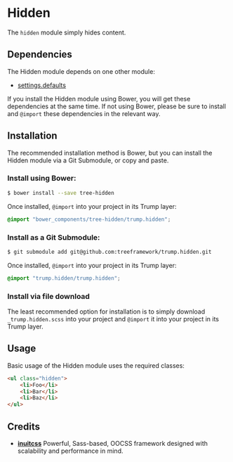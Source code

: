 # Hidden

The `hidden` module simply hides content.

## Dependencies

The Hidden module depends on one other module:

* [settings.defaults](https://github.com/treeframework/settings.defaults)

If you install the Hidden module using Bower, you will get these dependencies at
the same time. If not using Bower, please be sure to install and `@import` these
dependencies in the relevant way.

## Installation

The recommended installation method is Bower, but you can install the Hidden
module via a Git Submodule, or copy and paste.

### Install using Bower:

```sh
$ bower install --save tree-hidden
```

Once installed, `@import` into your project in its Trump layer:

```scss
@import "bower_components/tree-hidden/trump.hidden";
```

### Install as a Git Submodule:

```sh
$ git submodule add git@github.com:treeframework/trump.hidden.git
```

Once installed, `@import` into your project in its Trump layer:

```scss
@import "trump.hidden/trump.hidden";
```

### Install via file download

The least recommended option for installation is to simply download
`_trump.hidden.scss` into your project and `@import` it into your project
in its Trump layer.

## Usage

Basic usage of the Hidden module uses the required classes:

```html
<ul class="hidden">
    <li>Foo</li>
    <li>Bar</li>
    <li>Baz</li>
</ul>
```

## Credits

* **[inuitcss](https://github.com/inuitcss)** Powerful, Sass-based, OOCSS
framework designed with scalability and performance in mind.
